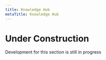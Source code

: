```yaml
---
title: Knowledge Hub
metaTitle: Knowledge Hub
---
```


# Under Construction

Development for this section is still in progress
